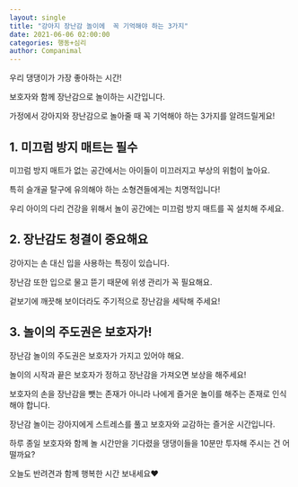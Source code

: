 ```yaml
---
layout: single
title: "강아지 장난감 놀이에  꼭 기억해야 하는 3가지"
date: 2021-06-06 02:00:00
categories: 행동+심리
author: Companimal
---
```


우리 댕댕이가 가장 좋아하는 시간!

보호자와 함께 장난감으로 놀이하는 시간입니다.

가정에서 강아지와 장난감으로 놀아줄 때 꼭 기억해야 하는 3가지를 알려드릴게요!

## 1. 미끄럼 방지 매트는 필수

미끄럼 방지 매트가 없는 공간에서는 아이들이 미끄러지고 부상의 위험이 높아요.

특히 슬개골 탈구에 유의해야 하는 소형견들에게는 치명적입니다!

우리 아이의 다리 건강을 위해서 놀이 공간에는 미끄럼 방지 매트를 꼭 설치해 주세요.

## 2. 장난감도 청결이 중요해요

강아지는 손 대신 입을 사용하는 특징이 있습니다.

장난감 또한 입으로 물고 뜯기 때문에 위생 관리가 꼭 필요해요.

겉보기에 깨끗해 보이더라도 주기적으로 장난감을 세탁해 주세요!

## 3. 놀이의 주도권은 보호자가!

장난감 놀이의 주도권은 보호자가 가지고 있어야 해요.

놀이의 시작과 끝은 보호자가 정하고 장난감을 가져오면 보상을 해주세요!

보호자의 손을 장난감을 뺏는 존재가 아니라 나에게 즐거운 놀이를 해주는 존재로 인식해야 합니다.

장난감 놀이는 강아지에게 스트레스를 풀고 보호자와 교감하는 즐거운 시간입니다.

하루 종일 보호자와 함께 놀 시간만을 기다렸을 댕댕이들을 10분만 투자해 주시는 건 어떨까요?

오늘도 반려견과 함께 행복한 시간 보내세요♥
